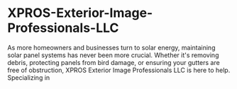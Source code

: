 # XPROS-Exterior-Image-Professionals-LLC
As more homeowners and businesses turn to solar energy, maintaining solar panel systems has never been more crucial. Whether it's removing debris, protecting panels from bird damage, or ensuring your gutters are free of obstruction, XPROS Exterior Image Professionals LLC is here to help. Specializing in 
